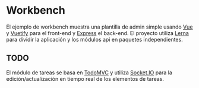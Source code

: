 # Workbench

El ejemplo de workbench muestra una plantilla de admin simple usando [Vue](https://vuejs.org/) y [Vuetify](https://vuetifyjs.com/en/) para el front-end y [Express](https://expressjs.com/) el back-end. El proyecto utiliza [Lerna](https://github.com/lerna/lerna) para dividir la aplicación y los módulos api en paquetes independientes.

## TODO

El módulo de tareas se basa en [TodoMVC](http://todomvc.com/) y utiliza [Socket.IO](https://socket.io/) para la edición/actualización en tiempo real de los elementos de tareas.
